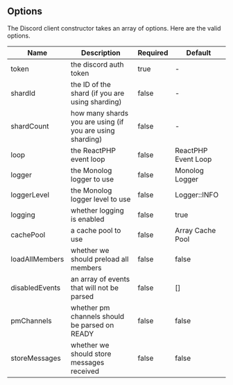 ## Options

The Discord client constructor takes an array of options. Here are the valid options.

| Name | Description | Required | Default |
|------|-------------|----------|---------|
| token | the discord auth token | true | - |
| shardId | the ID of the shard (if you are using sharding) | false | - |
| shardCount | how many shards you are using (if you are using sharding) | false | - |
| loop | the ReactPHP event loop | false | ReactPHP Event Loop |
| logger | the Monolog logger to use | false | Monolog Logger |
| loggerLevel | the Monolog logger level to use | false | Logger::INFO |
| logging | whether logging is enabled | false | true |
| cachePool | a cache pool to use | false | Array Cache Pool |
| loadAllMembers | whether we should preload all members | false | false |
| disabledEvents | an array of events that will not be parsed | false | [] |
| pmChannels | whether pm channels should be parsed on READY | false | false |
| storeMessages | whether we should store messages received | false | false |